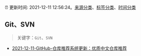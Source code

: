 :alarm_clock: 更新时间: 2021-12-11 12:56:24。[来源分类](../README.md)、[标签分类](../TAGS.md)、[时间分类](../TIMELINE.md)

## Git、SVN


> 关键字：`Git`、`SVN`



- [2021-12-11-GitHub-仓库推荐系统更新：优质中文仓库推荐](https://www.v2ex.com/t/821561) 